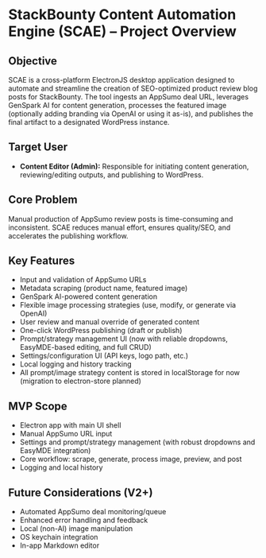 # StackBounty Content Automation Engine (SCAE) – Project Overview

## Objective
SCAE is a cross-platform ElectronJS desktop application designed to automate and streamline the creation of SEO-optimized product review blog posts for StackBounty. The tool ingests an AppSumo deal URL, leverages GenSpark AI for content generation, processes the featured image (optionally adding branding via OpenAI or using it as-is), and publishes the final artifact to a designated WordPress instance.

## Target User
- **Content Editor (Admin):** Responsible for initiating content generation, reviewing/editing outputs, and publishing to WordPress.

## Core Problem
Manual production of AppSumo review posts is time-consuming and inconsistent. SCAE reduces manual effort, ensures quality/SEO, and accelerates the publishing workflow.

## Key Features
- Input and validation of AppSumo URLs
- Metadata scraping (product name, featured image)
- GenSpark AI-powered content generation
- Flexible image processing strategies (use, modify, or generate via OpenAI)
- User review and manual override of generated content
- One-click WordPress publishing (draft or publish)
- Prompt/strategy management UI (now with reliable dropdowns, EasyMDE-based editing, and full CRUD)
- Settings/configuration UI (API keys, logo path, etc.)
- Local logging and history tracking
- All prompt/image strategy content is stored in localStorage for now (migration to electron-store planned)

## MVP Scope
- Electron app with main UI shell
- Manual AppSumo URL input
- Settings and prompt/strategy management (with robust dropdowns and EasyMDE integration)
- Core workflow: scrape, generate, process image, preview, and post
- Logging and local history

## Future Considerations (V2+)
- Automated AppSumo deal monitoring/queue
- Enhanced error handling and feedback
- Local (non-AI) image manipulation
- OS keychain integration
- In-app Markdown editor

